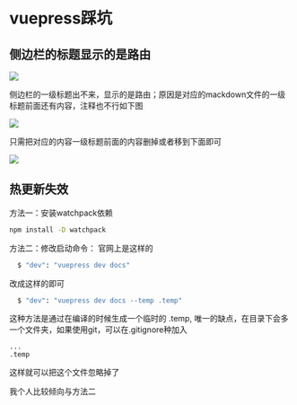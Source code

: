 # vuepress踩坑

## 侧边栏的标题显示的是路由
![](https://qinghuansmile.top/iamgeWarehouse/createdBlog/1.png)<br/>

侧边栏的一级标题出不来，显示的是路由；原因是对应的mackdown文件的一级标题前面还有内容，注释也不行如下图<br/>

![](https://qinghuansmile.top/iamgeWarehouse/createdBlog/2.png)<br/>

只需把对应的内容一级标题前面的内容删掉或者移到下面即可<br/>

![](https://qinghuansmile.top/iamgeWarehouse/createdBlog/3.png)<br/>

## 热更新失效
方法一：安装watchpack依赖
```bash 
npm install -D watchpack
```

方法二：修改启动命令：
官网上是这样的
```bash
  $ "dev": "vuepress dev docs"
```

改成这样的即可
```bash
  $ "dev": "vuepress dev docs --temp .temp"
```
这种方法是通过在编译的时候生成一个临时的 .temp, 唯一的缺点，在目录下会多一个文件夹，如果使用git，可以在.gitignore种加入
```
...
.temp
```
这样就可以把这个文件忽略掉了

我个人比较倾向与方法二


